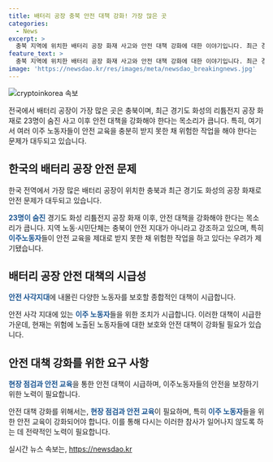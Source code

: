 ```yaml
---
title: 배터리 공장 충북 안전 대책 강화! 가장 많은 곳
categories:
  - News
excerpt: >
  충북 지역에 위치한 배터리 공장 화재 사고와 안전 대책 강화에 대한 이야기입니다. 최근 경기도 화성의 화재 사고 이후, 안전 대책이 필요하다는 목소리가 크며, 특히 이주 노동자를 위한 조치가 시급하다는 지적이 있습니다. 화재로 숨진 희생자들이 이주 노동자였던 점이 안전 문제에 대한 논란을 불러일으키고 있습니다. 전국에서 가장 많은 배터리 공장이 있는 충북 지역도 안전 지대가 아니라는 지적이 있으며, 현장 점검과 노동자 보호를 위한 종합적인 대책이 필요하다고 강조되고 있습니다.
feature_text: >
  충북 지역에 위치한 배터리 공장 화재 사고와 안전 대책 강화에 대한 이야기입니다. 최근 경기도 화성의 화재 사고 이후, 안전 대책이 필요하다는 목소리가 크며, 특히 이주 노동자를 위한 조치가 시급하다는 지적이 있습니다. 화재로 숨진 희생자들이 이주 노동자였던 점이 안전 문제에 대한 논란을 불러일으키고 있습니다. 전국에서 가장 많은 배터리 공장이 있는 충북 지역도 안전 지대가 아니라는 지적이 있으며, 현장 점검과 노동자 보호를 위한 종합적인 대책이 필요하다고 강조되고 있습니다.
image: 'https://newsdao.kr/res/images/meta/newsdao_breakingnews.jpg'
---
```


<p><img src="https://newsdao.kr/res/images/meta/newsdao_breakingnews.jpg" alt="cryptoinkorea 속보" /></p>

<p>전국에서 배터리 공장이 가장 많은 곳은 충북이며, 최근 경기도 화성의 리튬전지 공장 화재로 23명이 숨진 사고 이후 안전 대책을 강화해야 한다는 목소리가 큽니다. 특히, 여기서 여러 이주 노동자들이 안전 교육을 충분히 받지 못한 채 위험한 작업을 해야 한다는 문제가 대두되고 있습니다. </p>

<h2 data-ke-size="size26">한국의 배터리 공장 안전 문제</h2>

<p>한국 전역에서 가장 많은 배터리 공장이 위치한 충북과 최근 경기도 화성의 공장 화재로 안전 문제가 대두되고 있습니다.</p>

<p data-ke-size="size16"><b><span style="color: #1a5490;">23명이 숨진</span></b> 경기도 화성 리튬전지 공장 화재 이후, 안전 대책을 강화해야 한다는 목소리가 큽니다. 지역 노동·시민단체는 충북이 안전 지대가 아니라고 강조하고 있으며, 특히 <b><span style="color: #1a5490;">이주노동자</span></b>들이 안전 교육을 제대로 받지 못한 채 위험한 작업을 하고 있다는 우려가 제기됐습니다.</p>

<h2 data-ke-size="size26">배터리 공장 안전 대책의 시급성</h2>

<p><b><span style="color: #1a5490;">안전 사각지대</span></b>에 내몰린 다양한 노동자를 보호할 종합적인 대책이 시급합니다.</p>

<p data-ke-size="size16">안전 사각 지대에 있는 <b><span style="color: #1a5490;">이주 노동자</span></b>들을 위한 조치가 시급합니다. 이러한 대책이 시급한 가운데, 현재는 위험에 노출된 노동자들에 대한 보호와 안전 대책이 강화될 필요가 있습니다.</p>

<h2 data-ke-size="size26">안전 대책 강화를 위한 요구 사항</h2>

<p><b><span style="color: #1a5490;">현장 점검과 안전 교육</span></b>을 통한 안전 대책이 시급하며, 이주노동자들의 안전을 보장하기 위한 노력이 필요합니다.</p>

<p data-ke-size="size16">안전 대책 강화를 위해서는, <b><span style="color: #1a5490;">현장 점검과 안전 교육</span></b>이 필요하며, 특히 <b><span style="color: #1a5490;">이주 노동자</span></b>들을 위한 안전 교육이 강화되어야 합니다. 이를 통해 다시는 이러한 참사가 일어나지 않도록 하는 데 전략적인 노력이 필요합니다.</p>
실시간 뉴스 속보는, <a href="https://newsdao.kr" rel="dofollow">https://newsdao.kr</a>


